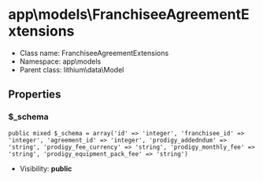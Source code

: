 app\models\FranchiseeAgreementExtensions
===============






* Class name: FranchiseeAgreementExtensions
* Namespace: app\models
* Parent class: lithium\data\Model





Properties
----------


### $_schema

    public mixed $_schema = array('id' => 'integer', 'franchisee_id' => 'integer', 'agreement_id' => 'integer', 'prodigy_addedndum' => 'string', 'prodigy_fee_currency' => 'string', 'prodigy_monthly_fee' => 'string', 'prodigy_equipment_pack_fee' => 'string')





* Visibility: **public**



